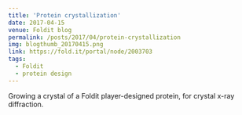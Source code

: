 ```yaml
---
title: 'Protein crystallization'
date: 2017-04-15
venue: Foldit blog
permalink: /posts/2017/04/protein-crystallization
img: blogthumb_20170415.png
link: https://fold.it/portal/node/2003703
tags:
  - Foldit
  - protein design
---
```


Growing a crystal of a Foldit player-designed protein, for crystal x-ray diffraction.

